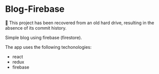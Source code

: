 # Blog-Firebase

📝 This project has been recovered from an old hard drive, resulting in the absence of its commit history.

Simple blog using firebase (firestore).

The app uses the following techonologies:

- react
- redux
- firebase
